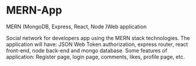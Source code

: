 # MERN-App
MERN (MongoDB, Express, React, Node )Web application

Social network for developers app using the MERN stack technologies.
The application will have: JSON Web Token authorization, express router, react front-end, node back-end and mongo database.
Some features of application: Register page, login page, comments, likes, profile page, etc.
